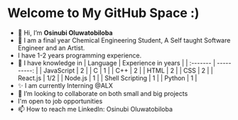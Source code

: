 # Welcome to My GitHub Space :)
- 👋 Hi, I’m **Osinubi Oluwatobiloba**
- 👀 I am a final year Chemical Engineering Student, A Self taught Software Engineer and an Artist.
- I have 1-2 years programming experience.
- 🌱 I have knowledge in 
| Language | Experience in years |
| :------- | ----------: |
| JavaScript | 2 |
| C | 1 |
| C++ | 2 |
| HTML | 2 |
| CSS | 2 |
| React.js | 1/2 |
| Node.js | 1 |
| Shell Scripting | 1 | 
| Python | 1 |
- ✨ I am currently Interning @ALX 
- 💞️ I’m looking to collaborate on both small and big projects
- I'm open to job opportunities
- 📫 How to reach me LinkedIn: Osinubi Oluwatobiloba

<!---
TobyMike-max/TobyMike-max is a ✨ special ✨ repository because its `README.md` (this file) appears on your GitHub profile.
You can click the Preview link to take a look at your changes.
--->
